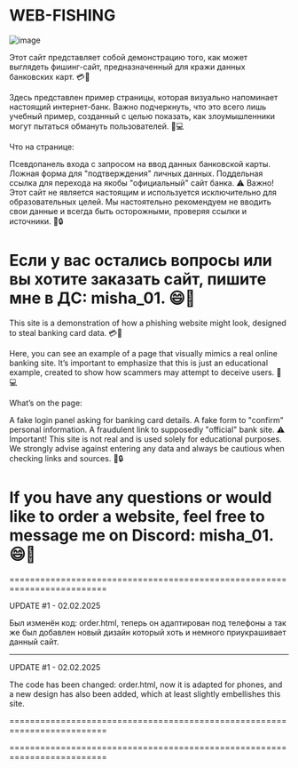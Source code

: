 # WEB-FISHING

![image](https://github.com/user-attachments/assets/95afdaf6-5c21-4cf9-93bb-ed50de3a9cd5)

Этот сайт представляет собой демонстрацию того, как может выглядеть фишинг-сайт, предназначенный для кражи данных банковских карт. 💳🚨

Здесь представлен пример страницы, которая визуально напоминает настоящий интернет-банк. Важно подчеркнуть, что это всего лишь учебный пример, созданный с целью показать, как злоумышленники могут пытаться обмануть пользователей. 👀💻

Что на странице:

Псевдопанель входа с запросом на ввод данных банковской карты.
Ложная форма для "подтверждения" личных данных.
Поддельная ссылка для перехода на якобы "официальный" сайт банка.
⚠️ Важно! Этот сайт не является настоящим и используется исключительно для образовательных целей. Мы настоятельно рекомендуем не вводить свои данные и всегда быть осторожными, проверяя ссылки и источники. 🛑🔒

Если у вас остались вопросы или вы хотите заказать сайт, пишите мне в ДС: misha_01. 😄💬
=========================================================================

This site is a demonstration of how a phishing website might look, designed to steal banking card data. 💳🚨

Here, you can see an example of a page that visually mimics a real online banking site. It’s important to emphasize that this is just an educational example, created to show how scammers may attempt to deceive users. 👀💻

What’s on the page:

A fake login panel asking for banking card details.
A fake form to "confirm" personal information.
A fraudulent link to supposedly "official" bank site.
⚠️ Important! This site is not real and is used solely for educational purposes. We strongly advise against entering any data and always be cautious when checking links and sources. 🛑🔒


If you have any questions or would like to order a website, feel free to message me on Discord: misha_01. 😄💬
=========================================================================

=========================================================================


UPDATE #1 - 02.02.2025

Был изменён код: order.html, теперь он адаптирован под телефоны а так же был добавлен новый дизайн который хоть и немного приукрашивает данный сайт. 


------------------------------------------------------------------------------------------------------------------------------------------------------


UPDATE #1 - 02.02.2025

The code has been changed: order.html, now it is adapted for phones, and a new design has also been added, which at least slightly embellishes this site.


=========================================================================

=========================================================================


